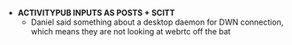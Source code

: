 - **ACTIVITYPUB INPUTS AS POSTS + SCITT**
  - Daniel said something about a desktop daemon for DWN connection, which means they are not looking at webrtc off the bat